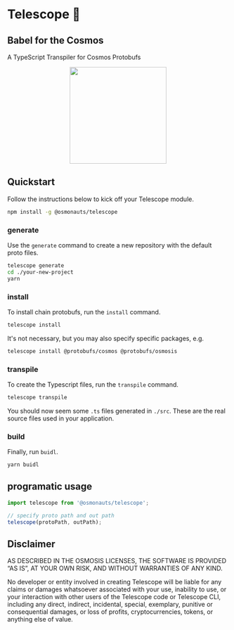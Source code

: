 # Telescope 🔭
## Babel for the Cosmos

A TypeScript Transpiler for Cosmos Protobufs

<p align="center">
  <img width="220" src="https://user-images.githubusercontent.com/545047/168734581-3c945a1d-0efa-468c-b5de-447c894de519.png">
</p>


## Quickstart

Follow the instructions below to kick off your Telescope module.

```sh
npm install -g @osmonauts/telescope
```

### generate

Use the `generate` command to create a new repository with the default proto files. 

```sh
telescope generate
cd ./your-new-project
yarn 
```
### install

To install chain protobufs, run the `install` command. 

```sh
telescope install
```

It's not necessary, but you may also specify specific packages, e.g.

```sh
telescope install @protobufs/cosmos @protobufs/osmosis
```

### transpile

To create the Typescript files, run the `transpile` command. 

```sh
telescope transpile
```

You should now seem some `.ts` files generated in `./src`. These are the real source files used in your application.

### build

Finally, run `buidl`.

```sh
yarn buidl
```

## programatic usage

```js
import telescope from '@osmonauts/telescope';

// specify proto path and out path
telescope(protoPath, outPath);
```
## Disclaimer

AS DESCRIBED IN THE OSMOSIS LICENSES, THE SOFTWARE IS PROVIDED “AS IS”, AT YOUR OWN RISK, AND WITHOUT WARRANTIES OF ANY KIND.

No developer or entity involved in creating Telescope will be liable for any claims or damages whatsoever associated with your use, inability to use, or your interaction with other users of the Telescope code or Telescope CLI, including any direct, indirect, incidental, special, exemplary, punitive or consequential damages, or loss of profits, cryptocurrencies, tokens, or anything else of value.
